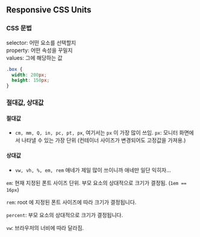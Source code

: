 ## Responsive CSS Units

### CSS 문법

selector: 어떤 요소를 선택할지 <br/>
property: 어떤 속성을 꾸밀지 <br/>
values: 그에 해당하는 값 <br/>

```css
.box {
  width: 200px; 
  height: 150px;
}
```

### 절대값, 상대값

#### 절대값
- `cm, mm, Q, in, pc, pt, px`, 여기서는 `px` 이 가장 많이 쓰임.
`px`: 모니터 화면에서 나타낼 수 있는 가장 단위 (컨테이너 사이즈가 변경되어도 고정값을 가져용.)

#### 상대값
- `vw, vh, %, em, rem` 애네가 제일 많이 쓰이니까 애네만 일단 익히자...

`em`: 현재 지정된 폰트 사이즈 단위. 부모 요소의 상대적으로 크기가 결정됨. (`1em == 16px`)

`rem`: root 에 지정된 폰트 사이즈에 따라 크기가 결정됩니다.

`percent`: 부모 요소의 상대적으로 크기가 결정됩니다.

`vw`: 브라우저의 너비에 따라 달라짐.